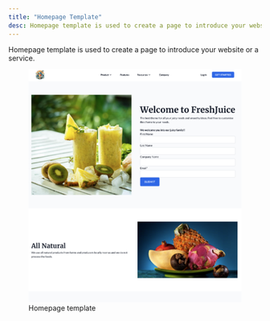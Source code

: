 ```yaml
---
title: "Homepage Template"
desc: Homepage template is used to create a page to introduce your website or a service.
---
```


Homepage template is used to create a page to introduce your website or a service.

<figure>
  <img src="./home.png" alt="Homepage template preview" eleventy:widths="500">
  <figcaption>Homepage template</figcaption>
</figure>
